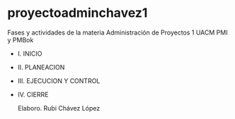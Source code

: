 # proyectoadminchavez1
Fases y actividades de la materia Administración de Proyectos 1 UACM PMI y PMBok
- I. INICIO
- II. PLANEACION
- III. EJECUCION Y CONTROL
- IV. CIERRE

  Elaboro. Rubi Chávez López
